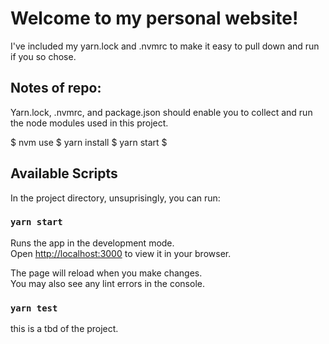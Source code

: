 # Welcome to my personal website! 
I've included my yarn.lock and .nvmrc to make it easy to pull down and run if you so chose. 


## Notes of repo:
Yarn.lock, .nvmrc, and package.json should enable you to collect and run the node modules used in this project. 

$ nvm use
$ yarn install
$ yarn start
$


## Available Scripts

In the project directory, unsuprisingly, you can run:

### `yarn start`

Runs the app in the development mode.\
Open [http://localhost:3000](http://localhost:3000) to view it in your browser.

The page will reload when you make changes.\
You may also see any lint errors in the console.

### `yarn test`

this is a tbd of the project. 
